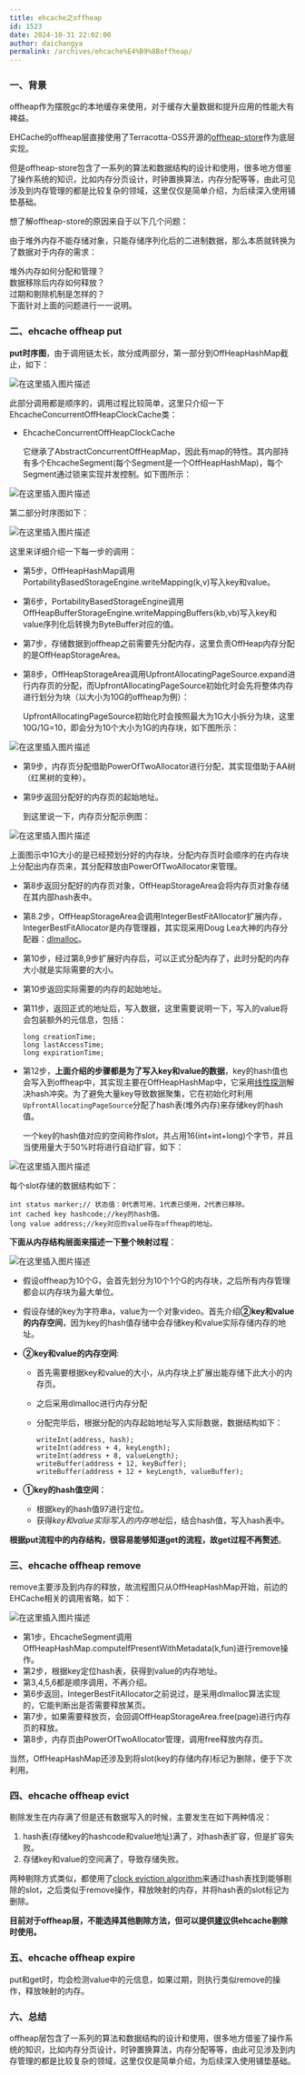 ```yaml
---
title: ehcache之offheap
id: 1523
date: 2024-10-31 22:02:00
author: daichangya
permalink: /archives/ehcache%E4%B9%8Boffheap/
---
```


### 一、背景

offheap作为摆脱gc的本地缓存来使用，对于缓存大量数据和提升应用的性能大有裨益。

EHCache的offheap层直接使用了Terracotta-OSS开源的[offheap-store](https://github.com/Terracotta-OSS/offheap-store)作为底层实现。

但是offheap-store包含了一系列的算法和数据结构的设计和使用，很多地方借鉴了操作系统的知识，比如内存分页设计，时钟置换算法，内存分配等等，由此可见涉及到内存管理的都是比较复杂的领域，这里仅仅是简单介绍，为后续深入使用铺垫基础。

想了解offheap-store的原因来自于以下几个问题：

由于堆外内存不能存储对象，只能存储序列化后的二进制数据，那么本质就转换为了数据对于内存的需求：

堆外内存如何分配和管理？  
数据移除后内存如何释放？  
过期和剔除机制是怎样的？  
下面针对上面的问题进行一一说明。

### 二、ehcache offheap put

**put时序图**，由于调用链太长，故分成两部分，第一部分到OffHeapHashMap截止，如下：

![在这里插入图片描述](https://img-blog.csdnimg.cn/20200407141652436.png?x-oss-process=image/watermark,type_ZmFuZ3poZW5naGVpdGk,shadow_10,text_aHR0cHM6Ly9ibG9nLmNzZG4ubmV0L2E0MTc5MzA0MjI=,size_16,color_FFFFFF,t_70)

此部分调用都是顺序的，调用过程比较简单，这里只介绍一下EhcacheConcurrentOffHeapClockCache类：

*   EhcacheConcurrentOffHeapClockCache
    
    它继承了AbstractConcurrentOffHeapMap，因此有map的特性。其内部持有多个EhcacheSegment(每个Segment是一个OffHeapHashMap)，每个Segment通过锁来实现并发控制。如下图所示：
    

![在这里插入图片描述](https://img-blog.csdnimg.cn/20200407141719443.png)

第二部分时序图如下：

![在这里插入图片描述](https://img-blog.csdnimg.cn/20200407141737464.png?x-oss-process=image/watermark,type_ZmFuZ3poZW5naGVpdGk,shadow_10,text_aHR0cHM6Ly9ibG9nLmNzZG4ubmV0L2E0MTc5MzA0MjI=,size_16,color_FFFFFF,t_70)

这里来详细介绍一下每一步的调用：

*   第5步，OffHeapHashMap调用PortabilityBasedStorageEngine.writeMapping(k,v)写入key和value。
    
*   第6步，PortabilityBasedStorageEngine调用OffHeapBufferStorageEngine.writeMappingBuffers(kb,vb)写入key和value序列化后转换为ByteBuffer对应的值。
    
*   第7步，存储数据到offheap之前需要先分配内存，这里负责OffHeap内存分配的是OffHeapStorageArea。
    
*   第8步，OffHeapStorageArea调用UpfrontAllocatingPageSource.expand进行内存页的分配，而UpfrontAllocatingPageSource初始化时会先将整体内存进行划分为块（以大小为10G的offheap为例）：
    
    UpfrontAllocatingPageSource初始化时会按照最大为1G大小拆分为块，这里10G/1G=10，即会分为10个大小为1G的内存块，如下图所示：
    

![在这里插入图片描述](https://img-blog.csdnimg.cn/20200407141756996.png?x-oss-process=image/watermark,type_ZmFuZ3poZW5naGVpdGk,shadow_10,text_aHR0cHM6Ly9ibG9nLmNzZG4ubmV0L2E0MTc5MzA0MjI=,size_16,color_FFFFFF,t_70)

*   第9步，内存页分配借助PowerOfTwoAllocator进行分配，其实现借助于AA树（红黑树的变种）。
    
*   第9步返回分配好的内存页的起始地址。
    
    到这里说一下，内存页分配示例图：
    

![在这里插入图片描述](https://img-blog.csdnimg.cn/20200407141810321.png?x-oss-process=image/watermark,type_ZmFuZ3poZW5naGVpdGk,shadow_10,text_aHR0cHM6Ly9ibG9nLmNzZG4ubmV0L2E0MTc5MzA0MjI=,size_16,color_FFFFFF,t_70)

上面图示中1G大小的是已经预划分好的内存块，分配内存页时会顺序的在内存块上分配出内存页来，其分配释放由PowerOfTwoAllocator来管理。

*   第8步返回分配好的内存页对象，OffHeapStorageArea会将内存页对象存储在其内部hash表中。
    
*   第8.2步，OffHeapStorageArea会调用IntegerBestFitAllocator扩展内存，IntegerBestFitAllocator是内存管理器，其实现采用Doug Lea大神的内存分配器：[dlmalloc](http://gee.cs.oswego.edu/dl/html/malloc.html)。
    
*   第10步，经过第8,9步扩展好内存后，可以正式分配内存了，此时分配的内存大小就是实际需要的大小。
    
*   第10步返回实际需要的内存的起始地址。
    
*   第11步，返回正式的地址后，写入数据，这里需要说明一下，写入的value将会包装额外的元信息，包括：
    
    ```
    long creationTime;
    long lastAccessTime;
    long expirationTime;
    
    ```
    
*   第12步，**上面介绍的步骤都是为了写入key和value的数据**，key的hash值也会写入到offheap中，其实现主要在OffHeapHashMap中，它采用[线性探测](https://www.cnblogs.com/hongshijie/p/9419387.html)解决hash冲突。为了避免大量key导致数据聚集，它在初始化时利用`UpfrontAllocatingPageSource`分配了hash表(堆外内存)来存储key的hash值。
    
    一个key的hash值对应的空间称作slot，共占用16(int+int+long)个字节，并且当使用量大于50%时将进行自动扩容，如下：
    

![在这里插入图片描述](https://img-blog.csdnimg.cn/20200407141856864.png)

每个slot存储的数据结构如下：

```
int status marker;// 状态值：0代表可用，1代表已使用，2代表已移除。
int cached key hashcode;//key的hash值。
long value address;//key对应的value存在offheap的地址。

```

**下面从内存结构层面来描述一下整个映射过程**：

![在这里插入图片描述](https://img-blog.csdnimg.cn/20200407141913912.png?x-oss-process=image/watermark,type_ZmFuZ3poZW5naGVpdGk,shadow_10,text_aHR0cHM6Ly9ibG9nLmNzZG4ubmV0L2E0MTc5MzA0MjI=,size_16,color_FFFFFF,t_70)

*   假设offheap为10个G，会首先划分为10个1个G的内存块，之后所有内存管理都会以内存块为最大单位。
    
*   假设存储的key为字符串a，value为一个对象video。首先介绍**②key和value的内存空间**，因为key的hash值存储中会存储key和value实际存储内存的地址。
    
*   **②key和value的内存空间**:
    
    *   首先需要根据key和value的大小，从内存块上扩展出能存储下此大小的内存页。
        
    *   之后采用dlmalloc进行内存分配
        
    *   分配完毕后，根据分配的内存起始地址写入实际数据，数据结构如下：
        
        ```
        writeInt(address, hash);
        writeInt(address + 4, keyLength);
        writeInt(address + 8, valueLength);
        writeBuffer(address + 12, keyBuffer);
        writeBuffer(address + 12 + keyLength, valueBuffer);
        
        ```
        
*   **①key的hash值空间**：
    
    *   根据key的hash值97进行定位。
    *   获得*key和value实际写入的内存地址*后，结合hash值，写入hash表中。

**根据put流程中的内存结构，很容易能够知道get的流程，故get过程不再赘述**。

### 三、ehcache offheap remove

remove主要涉及到内存的释放，故流程图只从OffHeapHashMap开始，前边的EHCache相关的调用省略，如下：

![在这里插入图片描述](https://img-blog.csdnimg.cn/20200407141935193.png?x-oss-process=image/watermark,type_ZmFuZ3poZW5naGVpdGk,shadow_10,text_aHR0cHM6Ly9ibG9nLmNzZG4ubmV0L2E0MTc5MzA0MjI=,size_16,color_FFFFFF,t_70)

*   第1步，EhcacheSegment调用OffHeapHashMap.computeIfPresentWithMetadata(k,fun)进行remove操作。
*   第2步，根据key定位hash表，获得到value的内存地址。
*   第3,4,5,6都是顺序调用，不再介绍。
*   第6步返回，IntegerBestFitAllocator之前说过，是采用dlmalloc算法实现的，它能判断出是否需要释放某页。
*   第7步，如果需要释放页，会回调OffHeapStorageArea.free(page)进行内存页的释放。
*   第8步，内存页由PowerOfTwoAllocator管理，调用free释放内存页。

当然，OffHeapHashMap还涉及到将slot(key的存储内存)标记为删除，便于下次利用。

### 四、ehcache offheap evict

剔除发生在内存满了但是还有数据写入的时候，主要发生在如下两种情况：

1.  hash表(存储key的hashcode和value地址)满了，对hash表扩容，但是扩容失败。
2.  存储key和value的空间满了，导致存储失败。

两种剔除方式类似，都使用了[clock eviction algorithm](https://github.com/Terracotta-OSS/offheap-store/blob/81037c9d2a0f14763e6241af29bf454ddac01cad/src/main/java/org/terracotta/offheapstore/AbstractOffHeapClockCache.java#L128)来通过hash表找到能够剔除的slot，之后类似于remove操作，释放映射的内存，并将hash表的slot标记为删除。

**目前对于offheap层，不能选择其他剔除方法，但可以提供[建议](https://www.ehcache.org/documentation/3.8/eviction-advisor.html)供ehcache剔除时使用。**

### 五、ehcache offheap expire

put和get时，均会检测value中的元信息，如果过期，则执行类似remove的操作，释放映射的内存。

### 六、总结

offheap层包含了一系列的算法和数据结构的设计和使用，很多地方借鉴了操作系统的知识，比如内存分页设计，时钟置换算法，内存分配等等，由此可见涉及到内存管理的都是比较复杂的领域，这里仅仅是简单介绍，为后续深入使用铺垫基础。